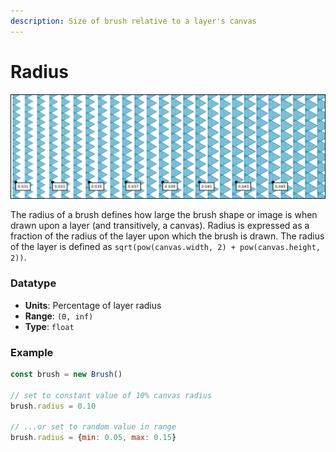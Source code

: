 ```yaml
---
description: Size of brush relative to a layer's canvas
---
```


# Radius

![](../../../.gitbook/assets/radius.png)

The radius of a brush defines how large the brush shape or image is when drawn upon a layer \(and transitively, a canvas\). Radius is expressed as a fraction of the radius of the layer upon which the brush is drawn. The radius of the layer is defined as `sqrt(pow(canvas.width, 2) + pow(canvas.height, 2))`.

### Datatype

* **Units**: Percentage of layer radius
* **Range**: `(0, inf)`
* **Type**: `float`

### Example

```javascript
const brush = new Brush()

// set to constant value of 10% canvas radius
brush.radius = 0.10

// ...or set to random value in range
brush.radius = {min: 0.05, max: 0.15}
```



